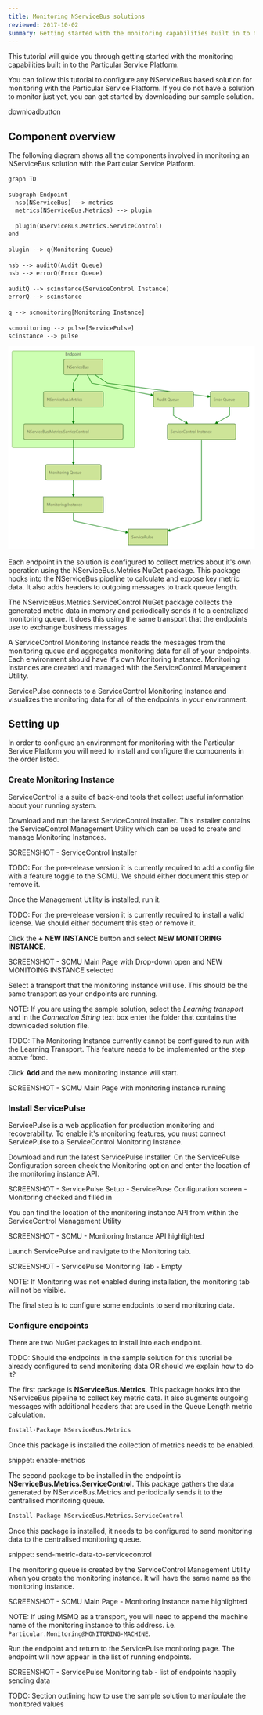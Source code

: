 ```yaml
---
title: Monitoring NServiceBus solutions
reviewed: 2017-10-02
summary: Getting started with the monitoring capabilities built in to the Particular Service.
---
```


This tutorial will guide you through getting started with the monitoring capabilities built in to the Particular Service Platform.

You can follow this tutorial to configure any NServiceBus based solution for monitoring with the Particular Service Platform. If you do not have a solution to monitor just yet, you can get started by downloading our sample solution.

downloadbutton


## Component overview

The following diagram shows all the components involved in monitoring an NServiceBus solution with the Particular Service Platform.

```mermaid
graph TD

subgraph Endpoint
  nsb(NServiceBus) --> metrics
  metrics(NServiceBus.Metrics) --> plugin

  plugin(NServiceBus.Metrics.ServiceControl)
end

plugin --> q(Monitoring Queue)

nsb --> auditQ(Audit Queue)
nsb --> errorQ(Error Queue)

auditQ --> scinstance(ServiceControl Instance)
errorQ --> scinstance

q --> scmonitoring[Monitoring Instance]

scmonitoring --> pulse[ServicePulse]
scinstance --> pulse
```

![the above renders like this](component-overview.png)

Each endpoint in the solution is configured to collect metrics about it's own operation using the NServiceBus.Metrics NuGet package. This package hooks into the NServiceBus pipeline to calculate and expose key metric data. It also adds headers to outgoing messages to track queue length.

The NServiceBus.Metrics.ServiceControl NuGet package collects the generated metric data in memory and periodically sends it to a centralized monitoring queue. It does this using the same transport that the endpoints use to exchange business messages.

A ServiceControl Monitoring Instance reads the messages from the monitoring queue and aggregates monitoring data for all of your endpoints. Each environment should have it's own Monitoring Instance. Monitoring Instances are created and managed with the ServiceControl Management Utility. 

ServicePulse connects to a ServiceControl Monitoring Instance and visualizes the monitoring data for all of the endpoints in your environment.


## Setting up

In order to configure an environment for monitoring with the Particular Service Platform you will need to install and configure the components in the order listed.


### Create Monitoring Instance

ServiceControl is a suite of back-end tools that collect useful information about your running system.

Download and run the latest ServiceControl installer. This installer contains the ServiceControl Management Utility which can be used to create and manage Monitoring Instances. 

SCREENSHOT - ServiceControl Installer

TODO: For the pre-release version it is currently required to add a config file with a feature toggle to the SCMU. We should either document this step or remove it.

Once the Management Utility is installed, run it.

TODO: For the pre-release version it is currently required to install a valid license. We should either document this step or remove it.

Click the **+ NEW INSTANCE** button and select **NEW MONITORING INSTANCE**.

SCREENSHOT - SCMU Main Page with Drop-down open and NEW MONITOING INSTANCE selected

Select a transport that the monitoring instance will use. This should be the same transport as your endpoints are running.

NOTE: If you are using the sample solution, select the _Learning transport_ and in the _Connection String_ text box enter the folder that contains  the downloaded solution file.

TODO: The Monitoring Instance currently cannot be configured to run with the Learning Transport. This feature needs to be implemented or the step above fixed.

Click **Add** and the new monitoring instance will start.

SCREENSHOT - SCMU Main Page with monitoring instance running


### Install ServicePulse

ServicePulse is a web application for production monitoring and recoverability. To enable it's monitoring features, you must connect ServicePulse to a ServiceControl Monitoring Instance.

Download and run the latest ServicePulse installer. On the ServicePulse Configuration screen check the Monitoring option and enter the location of the monitoring instance API.

SCREENSHOT - ServicePulse Setup - ServicePuse Configuration screen - Monitoring checked and filled in

You can find the location of the monitoring instance API from within the ServiceControl Management Utility

SCREENSHOT - SCMU - Monitoring Instance API highlighted

Launch ServicePulse and navigate to the Monitoring tab.

SCREENSHOT - ServicePulse Monitoring Tab - Empty

NOTE: If Monitoring was not enabled during installation, the monitoring tab will not be visible.

The final step is to configure some endpoints to send monitoring data.


### Configure endpoints

There are two NuGet packages to install into each endpoint. 

TODO: Should the endpoints in the sample solution for this tutorial be already configured to send monitoring data OR should we explain how to do it?

The first package is **NServiceBus.Metrics**. This package hooks into the NServiceBus pipeline to collect key metric data. It also augments outgoing messages with additional headers that are used in the Queue Length metric calculation.

```ps
Install-Package NServiceBus.Metrics
```

Once this package is installed the collection of metrics needs to be enabled.

snippet: enable-metrics

The second package to be installed in the endpoint is **NServiceBus.Metrics.ServiceControl**. This package gathers the data generated by NServiceBus.Metrics and periodically sends it to the centralised monitoring queue.

```ps
Install-Package NServiceBus.Metrics.ServiceControl
```

Once this package is installed, it needs to be configured to send monitoring data to the centralised monitoring queue. 

snippet: send-metric-data-to-servicecontrol

The monitoring queue is created by the ServiceControl Management Utility when you create the monitoring instance. It will have the same name as the monitoring instance.

SCREENSHOT - SCMU Main Page - Monitoring Instance name highlighted

NOTE: If using MSMQ as a transport, you will need to append the machine name of the monitoring instance to this address. i.e. `Particular.Monitoring@MONITORING-MACHINE`.

Run the endpoint and return to the ServicePulse monitoring page. The endpoint will now appear in the list of running endpoints.

SCREENSHOT - ServicePulse Monitoring tab - list of endpoints happily sending data

TODO: Section outlining how to use the sample solution to manipulate the monitored values
